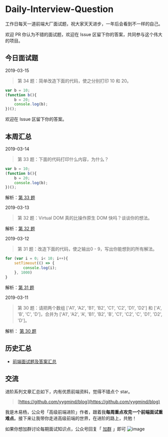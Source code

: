 # Daily-Interview-Question

工作日每天一道前端大厂面试题，祝大家天天进步，一年后会看到不一样的自己。

欢迎 PR 你认为不错的面试题，欢迎在 Issue 区留下你的答案，共同参与这个伟大的项目。



## 今日面试题

2019-03-15

> 第 34 题：简单改造下面的代码，使之分别打印 10 和 20。

```js
var b = 10;
(function b(){
    b = 20;
    console.log(b); 
})();
```
欢迎在 Issue 区留下你的答案。



## 本周汇总

2019-03-14

> 第 33 题：下面的代码打印什么内容，为什么？

```js
var b = 10;
(function b(){
    b = 20;
    console.log(b); 
})();
```

解析：[第 33 题](https://github.com/Advanced-Frontend/Daily-Interview-Question/issues/48)



2019-03-13

> 第 32 题：Virtual DOM 真的比操作原生 DOM 快吗？谈谈你的想法。

解析：[第 32 题](https://github.com/Advanced-Frontend/Daily-Interview-Question/issues/47)



2019-03-12

> 第 31 题：改造下面的代码，使之输出0 - 9，写出你能想到的所有解法。

```js
for (var i = 0; i< 10; i++){
	setTimeout(() => {
		console.log(i);
    }, 1000)
}
```

解析：[第 31 题](https://github.com/Advanced-Frontend/Daily-Interview-Question/issues/43)



2019-03-11

> 第 30 题：请把两个数组 ['A1', 'A2', 'B1', 'B2', 'C1', 'C2', 'D1', 'D2'] 和 ['A', 'B', 'C', 'D']，合并为 ['A1', 'A2', 'A', 'B1', 'B2', 'B', 'C1', 'C2', 'C', 'D1', 'D2', 'D']。

解析： [第 30 题](https://github.com/Advanced-Frontend/Daily-Interview-Question/issues/39)



## 历史汇总

-   [前端面试题及答案汇总](https://github.com/Advanced-Frontend/Daily-Interview-Question/blob/master/datum/summary.md)



## 交流

进阶系列文章汇总如下，内有优质前端资料，觉得不错点个 star。

> [https://github.com/yygmind/blog](https://github.com/yygmind/blog)

我是木易杨，公众号「高级前端进阶」作者，跟着我**每周重点攻克一个前端面试重难点**。接下来让我带你走进高级前端的世界，在进阶的路上，共勉！

如果你想加群讨论每期面试知识点，公众号回复「 [加群]() 」即可 ![image](https://github.com/yygmind/blog/raw/master/images/weixin_re.png)
